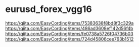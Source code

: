 # eurusd_forex_vgg16

https://qiita.com/EasyCording/items/75383638f8bd8f3c329a
https://qiita.com/EasyCording/items/486ad3608ef142d56f4b
https://qiita.com/EasyCording/items/fe0738a5726f04736b03
https://qiita.com/EasyCording/items/724d45806cee763b1512
